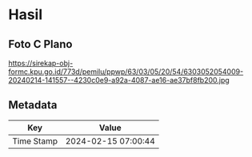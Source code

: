 # Hasil

## Foto C Plano

https://sirekap-obj-formc.kpu.go.id/773d/pemilu/ppwp/63/03/05/20/54/6303052054009-20240214-141557--4230c0e9-a92a-4087-ae16-ae37bf8fb200.jpg


## Metadata

| Key        | Value               |
| ---------- | ------------------- |
| Time Stamp | 2024-02-15 07:00:44 |



